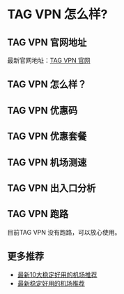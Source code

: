 # TAG VPN 怎么样?

## TAG VPN 官网地址
最新官网地址：[TAG VPN 官网](https://dljc.affxc.com/tag-vpn/)

## TAG VPN 怎么样？


## TAG VPN 优惠码


## TAG VPN 优惠套餐


## TAG VPN 机场测速


## TAG VPN 出入口分析


## TAG VPN 跑路
目前TAG VPN 没有跑路，可以放心使用。

## 更多推荐
 - [最新10大稳定好用的机场推荐](https://github.com/dailijichang/jichangtuijian)
 - [最新稳定好用的机场推荐](https://www.dailijichang.com/?utm_source=github&utm_medium=dailijichang-details)
